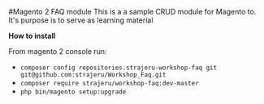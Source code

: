 #Magento 2 FAQ module
This is a a sample CRUD module for Magento to.  
It's purpose is to serve as learning material

__How to install__

From magento 2 console run: 

 - `composer config repositories.strajeru-workshop-faq git git@github.com:strajeru/Workshop_Faq.git`  
 - `composer require strajeru/workshop-faq:dev-master`  
 - `php bin/magento setup:upgrade`
